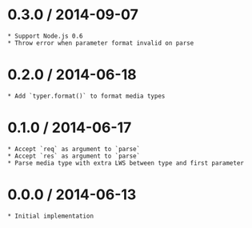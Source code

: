 0.3.0 / 2014-09-07
==================

    * Support Node.js 0.6
    * Throw error when parameter format invalid on parse

0.2.0 / 2014-06-18
==================

    * Add `typer.format()` to format media types

0.1.0 / 2014-06-17
==================

    * Accept `req` as argument to `parse`
    * Accept `res` as argument to `parse`
    * Parse media type with extra LWS between type and first parameter

0.0.0 / 2014-06-13
==================

    * Initial implementation
